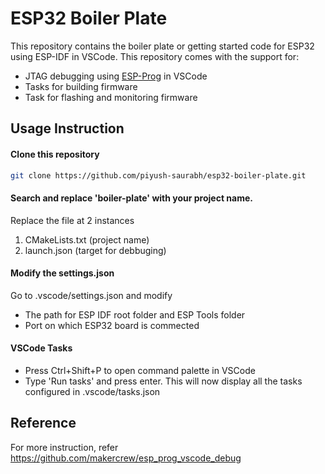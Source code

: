 # ESP32 Boiler Plate
This repository contains the boiler plate or getting started code for ESP32 using ESP-IDF in VSCode. This repository comes with the support for: 
* JTAG debugging using [ESP-Prog](https://robu.in/product/esp-prog-development-board-jtag-debug-program-downloader-compatible-for-esp32/) in VSCode
* Tasks for building firmware
* Task for flashing and monitoring firmware

## Usage Instruction
#### Clone this repository
```bash
git clone https://github.com/piyush-saurabh/esp32-boiler-plate.git
```
#### Search and replace 'boiler-plate' with your project name.

Replace the file at 2 instances
1. CMakeLists.txt (project name)
2. launch.json (target for debbuging)

#### Modify the settings.json
Go to .vscode/settings.json and modify 
* The path for ESP IDF root folder and ESP Tools folder
* Port on which ESP32 board is commected

#### VSCode Tasks
* Press Ctrl+Shift+P to open command palette in VSCode 
* Type 'Run tasks' and press enter. This will now display all the tasks configured in .vscode/tasks.json

## Reference
For more instruction, refer https://github.com/makercrew/esp_prog_vscode_debug
